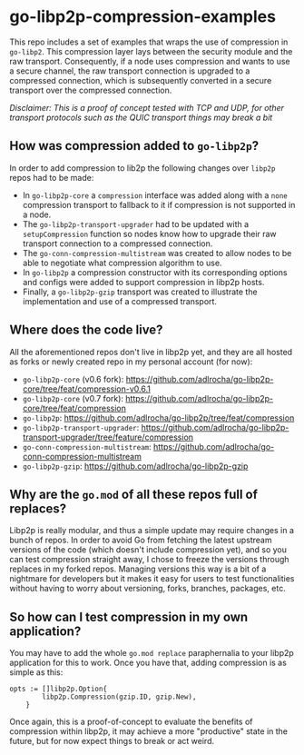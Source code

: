 # go-libp2p-compression-examples
This repo includes a set of examples that wraps the use of compression in `go-libp2`. This compression layer lays between the security module and the raw transport. Consequently, if a node uses compression and wants to use a secure channel, the raw transport connection is upgraded to a compressed connection, which is subsequently converted in a secure transport over the compressed connection.

_Disclaimer: This is a proof of concept tested with TCP and UDP, for other transport protocols such as the QUIC transport things may break a bit_

## How was compression added to `go-libp2p`?
In order to add compression to lib2p the following changes over `libp2p` repos had to be made:
* In `go-libp2p-core` a `compression` interface was added along with a `none` compression transport to fallback to it if compression is not supported in a node.
* The `go-libp2p-transport-upgrader` had to be updated with a `setupCompression` function so nodes know how to upgrade their raw transport connection to a compressed connection.
* The `go-conn-compression-multistream` was created to allow nodes to be able to negotiate what compression algorithm to use.
* In `go-libp2p` a compression constructor with its corresponding options and configs were added to support compression in libp2p hosts. 
* Finally, a `go-libp2p-gzip` transport was created to illustrate the implementation and use of a compressed transport. 

## Where does the code live?
All the aforementioned repos don't live in libp2p yet, and they are all hosted as forks or newly created repo in my personal account (for now):
* `go-libp2p-core` (v0.6 fork): https://github.com/adlrocha/go-libp2p-core/tree/feat/compression-v0.6.1
* `go-libp2p-core` (v0.7 fork): https://github.com/adlrocha/go-libp2p-core/tree/feat/compression
* `go-libp2p`: https://github.com/adlrocha/go-libp2p/tree/feat/compression
* `go-libp2p-transport-upgrader`: https://github.com/adlrocha/go-libp2p-transport-upgrader/tree/feature/compression
* `go-conn-compression-multistream`: https://github.com/adlrocha/go-conn-compression-multistream
* `go-libp2p-gzip`: https://github.com/adlrocha/go-libp2p-gzip

## Why are the `go.mod` of all these repos full of replaces?
Libp2p is really modular, and thus a simple update may require changes in a bunch of repos. In order to avoid Go from fetching the latest upstream versions of the code (which doesn't include compression yet), and so you can test compression straight away, I chose to freeze the versions through replaces in my forked repos. Managing versions this way is a bit of a nightmare for developers but it makes it easy for users to test functionalities without having to worry about versioning, forks, branches, packages, etc.

## So how can I test compression in my own application?
You may have to add the whole `go.mod replace` paraphernalia to your libp2p application for this to work. Once you have that, adding compression is as simple as this:
```
opts := []libp2p.Option{
		libp2p.Compression(gzip.ID, gzip.New),
	}
```

Once again, this is a proof-of-concept to evaluate the benefits of compression within libp2p, it may achieve a more "productive" state in the future, but for now expect things to break or act weird.
